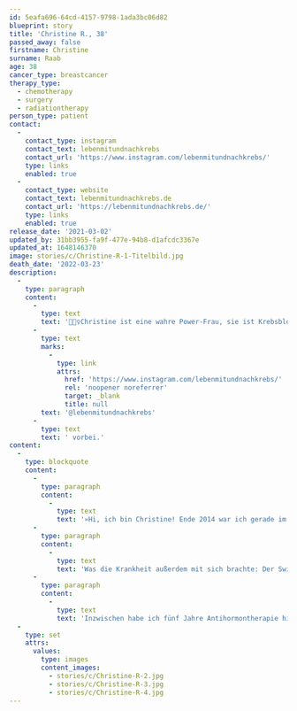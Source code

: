 ```yaml
---
id: 5eafa696-64cd-4157-9798-1ada3bc06d82
blueprint: story
title: 'Christine R., 38'
passed_away: false
firstname: Christine
surname: Raab
age: 38
cancer_type: breastcancer
therapy_type:
  - chemotherapy
  - surgery
  - radiationtherapy
person_type: patient
contact:
  -
    contact_type: instagram
    contact_text: lebenmitundnachkrebs
    contact_url: 'https://www.instagram.com/lebenmitundnachkrebs/'
    type: links
    enabled: true
  -
    contact_type: website
    contact_text: lebenmitundnachkrebs.de
    contact_url: 'https://lebenmitundnachkrebs.de/'
    type: links
    enabled: true
release_date: '2021-03-02'
updated_by: 31bb3955-fa9f-477e-94b8-d1afcdc3367e
updated_at: 1648146370
image: stories/c/Christine-R-1-Titelbild.jpg
death_date: '2022-03-23'
description:
  -
    type: paragraph
    content:
      -
        type: text
        text: '🧘🏻‍♀️Christine ist eine wahre Power-Frau, sie ist Krebsbloggerin, Yoga-Lehrerin und ganzheitlicher Coach! Aufklärung und Unterstützung für Krebspatient:innen sind ihr eine Herzensangelegenheit. Christine war 32 Jahre alt, als sie die Diagnose erhielt, heute ist sie 38 Jahre alt und krebsfrei. Schaut doch mal auf ihrem Account '
      -
        type: text
        marks:
          -
            type: link
            attrs:
              href: 'https://www.instagram.com/lebenmitundnachkrebs/'
              rel: 'noopener noreferrer'
              target: _blank
              title: null
        text: '@lebenmitundnachkrebs'
      -
        type: text
        text: ' vorbei.'
content:
  -
    type: blockquote
    content:
      -
        type: paragraph
        content:
          -
            type: text
            text: '»Hi, ich bin Christine! Ende 2014 war ich gerade im dritten Jahr meiner Selbstständigkeit als Make-up Artistin und Schwimmlehrerin und frisch verheiratet, als die Diagnose Brustkrebs mein Leben über den Haufen warf. Gut sechs Wochen voller Arzttermine, Untersuchungen und Besprechungen – von Kinderwunschklinik, über Perücke aussuchen zu ›Schwimmlehrer einstellen und alles organisieren‹ – bis es dann mit dem vollen schulmedizinischen Programm losging. Eizellen – auf eigene Kosten – vorsorglich einfrieren lassen, Operation im Achselbereich, Chemotherapie, brusterhaltende Operation und Bestrahlung. Da ich durch die Selbstständigkeit mit sehr vielen Menschen zu tun hatte, entschied ich mich von Anfang an dazu meine Geschichte öffentlich zu machen und habe die komplette Zeit auf YouTube dokumentiert.'
      -
        type: paragraph
        content:
          -
            type: text
            text: 'Was die Krankheit außerdem mit sich brachte: Der Switch von konventioneller Kosmetik auf Naturkosmetik und vegane Produkte – wenn man mal sieht wie viele Inhaltsstoffe den Zusatz ›könnte krebserregend sein‹ tragen … – und die Entscheidung eine Ausbildung zur Yogalehrerin zu machen.'
      -
        type: paragraph
        content:
          -
            type: text
            text: 'Inzwischen habe ich fünf Jahre Antihormontherapie hinter mir und bin nun seit fast einem Jahr in der Pause und hoffe, dass sich der Kinderwunsch nun erfüllen kann. Ich bin gesund und unterstütze und begleite nun andere Menschen als Yogalehrerin und ganzheitlicher Coach. Ein besonderes Herzensthema ist mein Onlinekurs für (ehemalige) Krebspatient:innen, der sowohl die Zeit während als auch nach der Therapie mit Ansätzen aus der Yogaphilosophie ganzheitlich unterstützt.«'
  -
    type: set
    attrs:
      values:
        type: images
        content_images:
          - stories/c/Christine-R-2.jpg
          - stories/c/Christine-R-3.jpg
          - stories/c/Christine-R-4.jpg
---
```

